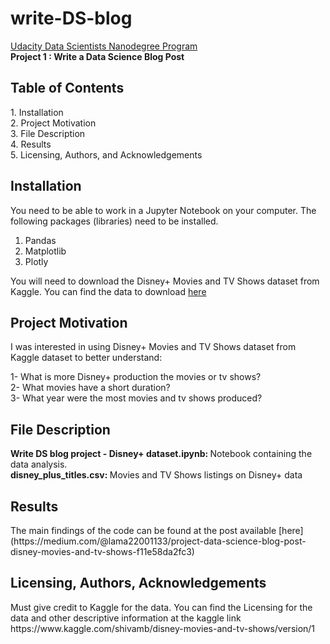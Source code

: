 # write-DS-blog


[Udacity Data Scientists Nanodegree Program](https://www.udacity.com/course/data-scientist-nanodegree--nd025)
<br> <b> Project 1 : Write a Data Science Blog Post </b>


<h2> Table of Contents </h2> 
1. Installation   <br>
2. Project Motivation <br>
3. File Description <br> 
4. Results <br> 
5. Licensing, Authors, and Acknowledgements <br>

<h2> Installation </h2> 

You need to be able to work in a Jupyter Notebook on your computer. The following packages (libraries) need to be installed. 

1. Pandas
2. Matplotlib
3. Plotly

You will need to download the Disney+ Movies and TV Shows dataset from Kaggle. You can find the data to download [here](https://www.kaggle.com/shivamb/disney-movies-and-tv-shows/version/1)

<h2> Project Motivation </h2> 
I was interested in using Disney+ Movies and TV Shows dataset from Kaggle dataset to better understand: <br>

1- What is more Disney+ production the movies or tv shows? <br>
2- What movies have a short duration?  <br>
3- What year were the most movies and tv shows produced?  <br>

<h2> File Description </h2> 
<b>  Write DS blog project - Disney+ dataset.ipynb: </b> Notebook containing the data analysis.     <br>
<b> disney_plus_titles.csv: </b>  Movies and TV Shows listings on Disney+ data <br> 
  
<h2> Results </h2> 
The main findings of the code can be found at the post available [here] (https://medium.com/@lama22001133/project-data-science-blog-post-disney-movies-and-tv-shows-f11e58da2fc3) 


<h2> Licensing, Authors, Acknowledgements </h2>
Must give credit to Kaggle for the data. You can find the Licensing for the data and other descriptive information at the kaggle link  https://www.kaggle.com/shivamb/disney-movies-and-tv-shows/version/1


